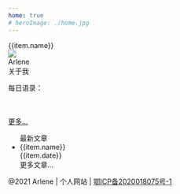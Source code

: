 ```yaml
---
home: true
# heroImage: ./home.jpg
---
```

<div class="base">
 <div v-for="(item,index) in lists" class="item" :key="index" @click="goLink(item)">
   <i class="iconfont icon-style" :class="item.icon"></i>
    <div>{{item.name}}</div>
 </div>
</div>
<div class="part">
<div class="personal-part">
    <div class="person-info">
        <img class="avtor" src="/avtor.jpg"/>
        <!-- <div><Clock/></div> -->
        <div class="user-name">Arlene</div>
        <div class="user-detail">
          <div v-for="(item,index) in iconAbout" :key="index" >
          <a v-if="item.href" :href="item.href" class="iconfont person-icon" :class="item.icon"></a>
          <div v-else class="iconfont person-icon" :class="item.icon" slot="reference"  @mouseenter="item.isShowPopover = true"
            @mouseleave="item.isShowPopover = false" ></div>
            <el-popover  v-model="item.isShowPopover"
                placement="top-start"
                width="100"
                trigger="click"
             ><img :src="item.img"/>
         </el-popover>
          </div>
        </div>
        <div class="aboutMe">关于我</div>
    </div>
    <!--  day-motto -->
     <div class="person-info mt20">
      <p class="u-fontweight">每日语录：</p>
      <div class="lineH25" v-html="dayMessage"></div>
      <br>
      <br>
      <a href="/motto/2021/March/chapter1">更多...</a>
    </div>
 </div>
 <ul class="hot">
   <div class="hot-title">最新文章</div>
  <li v-for="(item,index) in newList" class="item" :key="index" @click="goLink(item)">
  <div>
    <a :href="item.link">{{item.name}}</a>
    <article-tag :tagType="item.tag"/>
  </div>
  <div class="date-info">{{item.date}}</div>
  </li>
  <div class="more"><a :href="moreUrl">更多文章...</a></div>
 </ul>
  <div class="clear"></div>

</div>
<div class="footer">@2021 Arlene | 个人网站 | <a href="https://beian.miit.gov.cn" target="_blank" class="beian">鄂ICP备2020018075号-1</a></div>

<script>
  import Clock from './clock'
 export default {
   components:{
     Clock,
   },
  data(){
    return {
      // dayMessage:"我步入丛林<br>因为我希望生活有意义，<br>我希望活的深刻，<br>吸取生命中所有精华，<br>把非生命的一切都击溃。<br>以免当我生命终结，<br>发现自己从没活过。<br><br>----梭罗",
      dayMessage:"从前 我的爱复杂,动荡<br/>现在我只爱一些简单的事物<br/>一只其貌不扬的小狗<br/>或一朵深夜里突然绽放的小花儿<br/>就已带给我足够的惊喜 <br/>从前的我常常因爱而愤怒<br/>现在 我的肝火已被雨水带入潮湿的土地<br/>至于足球和诗歌,今后依然会是我的挚爱<br/>但已没有什么 可以再大过我的生命<br/>为了这份宁静 我已准备了半个世纪<br/>就这样爱着 度过余生",
      iconAbout:[{name:'git',icon:'el-icon-my-github',href:'https://github.com/ArleneLiu001/onesugar-web',},
      // {name:'zhi',icon:'el-icon-my-zhifubao'},
      {name:'qq',icon:'el-icon-my-qq',img:'/qq.jpg'},
      {name:'wechat',icon:'el-icon-my-wechat',img:'/wechat.jpg'},
      {name:'email',icon:'el-icon-my-youxiang',href:"mailto:arleneliu001@163.com"}],
      lists:[{name:'js基础',link:'/tech/js/chapter1/',icon:'el-icon-my-js',},
      {name:'TypeScript',link:'/tech/ts/chapter1/',icon:'el-icon-my-tsx',},
      {name:'Vue3',link:'/tech/vueNext/chapter1/',icon:'el-icon-my-vuejs-line',},
      {name:'React',link:'/tech/react/chapter1/',icon:'el-icon-my-react',},
      {name:'博客',link:'/blog/chapter5',icon:'el-icon-my-bokeyuan',},],
      newList:[
        {name:'关于孩子玩游戏',link:'/edu/chapter1',date:'2021-04-21',tag:5},
        {name:'拖拽表格',link:'blog/chapter10',date:'2021-04-22',tag:1},
        {name:'使用vue开发插件',link:'/blog/chapter5',date:'2021-04-20',tag:1},
        {name:'uni-app项目打包合成App',link:'/blog/chapter3',date:'2021-04-20',tag:1},
        {name:'TypeScript',link:'/tech/ts/chapter1/',date:'2021-04-20',tag:1}
      ],
      moreUrl:'/tech/js/chapter1/'
    }
  },
  methods:{
    goLink(item){
      window.location.href = item.link
    }
  }
 }
</script>